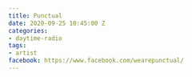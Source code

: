 ```yaml
---
title: Punctual
date: 2020-09-25 10:45:00 Z
categories:
- daytime-radio
tags:
- artist
facebook: https://www.facebook.com/wearepunctual/
---
```


